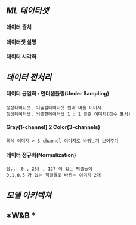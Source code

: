 
## *ML 데이터셋*

#### 데이터 출처
#### 데이터셋 설명
#### 데이터 시각화


## *데이터 전처리*

#### 데이터 균일화 : 언더샘플링(Under Sampling)
    정상데이터셋, 뇌출혈데이터셋 원래 비율 이미지
    정상데이터셋, 뇌출혈데이터셋 1 : 1 맞춘 이미지(갯수 표시)

#### Gray(1-channel) 2 Color(3-channels)
    회색 이미지 > 3 channel 이미지로 바뀌는거 보여주기
    
#### 데이터 정규화(Normalization)
    음... 0 , 255 , 127 이 있는 픽셀들이
    0,1,0.5 가 있는 픽셀들로 바뀌는 이미지 2개

## *모델 아키텍쳐*




## *W&B *
